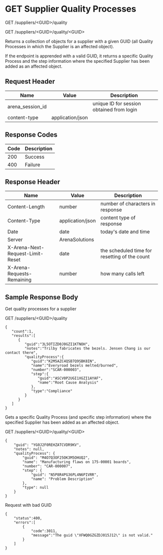 # GET Supplier Quality Processes


GET /suppliers/&lt;GUID&gt;/quality

GET /suppliers/&lt;GUID&gt;/quality/&lt;GUID&gt;

Returns a collection of   objects for a supplier with a given GUID \(all Quality Processes in which the Supplier is an affected object\). 

If the endpoint is apprended with a valid GUID, it returns a specific Quality Process and the step information where the specified Supplier has been added as an affected object.

## Request Header

| Name | Value | Description |
|  --- |  --- |  --- | 
| arena_session_id |   | unique ID for session obtained from login |
| content\-type | application/json |   |

## Response Codes

| Code | Description |
|  --- |  --- | 
| 200 | Success |
| 400 | Failure |

## Response Header

| Name | Value | Description |
|  --- |  --- |  --- | 
| Content\-Length | number | number of characters in response |
| Content\-Type | application/json | content type of response |
| Date | date | today's date and time |
| Server | ArenaSolutions |   |
| X\-Arena\-Next\-Request\-Limit\-Reset  | date | the scheduled time for resetting of the count |
| X\-Arena\-Requests\-Remaining  | number | how many calls left |

## Sample Response Body
Get quality processes for a supplier



GET /suppliers/&lt;GUID&gt;/quality

```
{  
   "count":1,
   "results":[  
      {  
         "guid":"3L5OTIZD0J0GZI1KTNOH",
         "notes":"Trilby fabricates the bezels. Jensen Chang is our contact there",
         "qualityProcess":{  
            "guid":"K2M5AZC4QSB7Q9SBK8IN",
            "name":"Everyroad bezels melted/burned",
            "number":"SCAR-000003",
            "step":{  
               "guid":"ASCV0P2UGI1XGZI1AYAF",
               "name":"Root Cause Analysis"
            },
            "type":"Compliance"
         }
      }
   ]
}
```
Gets a specific Quality Process \(and specific step information\) where the specified Supplier has been added as an affected object.



GET /suppliers/&lt;GUID&gt;/quality/&lt;GUID&gt;

```
{
    "guid": "YG0J2F0REHZATCVDR9KV",
    "notes": null,
    "qualityProcess": {
        "guid": "M4O7Q3OF25OK3M5OHUQ2",
        "name": "Manufacturing flaws on 175-00001 boards",
        "number": "CAR-000007",
        "step": {
            "guid": "N5P8R4PG36PL4N6PIVRR",
            "name": "Problem Description"
        },
        "type": null
    }
}
```
Request with bad GUID

```
{  
    "status":400,
    "errors":[  
        {  
            "code":3011,
            "message":"The guid \"XFWQ0GZGZDJ015J12\" is not valid."
        }
    ]
}
```
